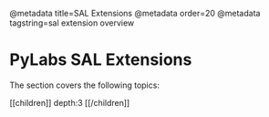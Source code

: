 @metadata title=SAL Extensions
@metadata order=20
@metadata tagstring=sal extension overview

# PyLabs SAL Extensions

The section covers the following topics:

[[children]]
depth:3
[[/children]]
